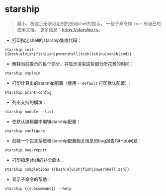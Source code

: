 # starship

> 最小、极速且无限可定制的任何shell的提示。
> 一些子命令如 `init` 有自己的使用文档。
> 更多信息：<https://starship.rs>。

- 打印指定shell的starship集成代码：

`starship init {{bash|elvish|fish|ion|powershell|tcsh|zsh|nu|xonsh|cmd}}`

- 解释当前提示的每个部分，并显示渲染这些部分所花费的时间：

`starship explain`

- 打印计算出的starship配置（使用 `--default` 打印默认配置）：

`starship print-config`

- 列出支持的模块：

`starship module --list`

- 在默认编辑器中编辑starship配置：

`starship configure`

- 创建一个包含系统和starship配置相关信息的bug报告GitHub问题：

`starship bug-report`

- 打印指定shell的补全脚本：

`starship completions {{bash|elvish|fish|powershell|zsh}}`

- 显示子命令的帮助：

`starship {{subcommand}} --help`